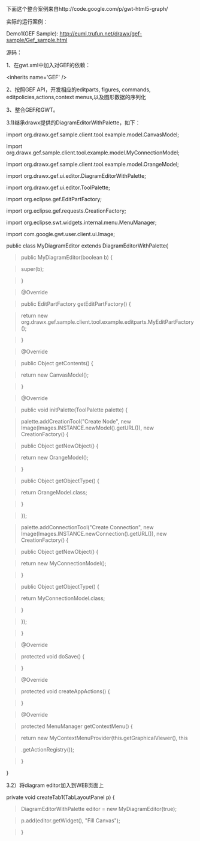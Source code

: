 下面这个整合案例来自http://code.google.com/p/gwt-html5-graph/

实际的运行案例：

Demo1(GEF Sample): http://euml.trufun.net/drawx/gef-sample/Gef_sample.html



源码：

1、在gwt.xml中加入对GEF的依赖：



&lt;inherits name='GEF' /&gt;



2、按照GEF API，开发相应的editparts, figures, commands, editpolicies,actions,context menus,以及图形数据的序列化

3、整合GEF和GWT。

3.1)继承drawx提供的DiagramEditorWithPalette，如下：




import org.drawx.gef.sample.client.tool.example.model.CanvasModel;


import org.drawx.gef.sample.client.tool.example.model.MyConnectionModel;


import org.drawx.gef.sample.client.tool.example.model.OrangeModel;


import org.drawx.gef.ui.editor.DiagramEditorWithPalette;


import org.drawx.gef.ui.editor.ToolPalette;


import org.eclipse.gef.EditPartFactory;


import org.eclipse.gef.requests.CreationFactory;


import org.eclipse.swt.widgets.internal.menu.MenuManager;




import com.google.gwt.user.client.ui.Image;




public class MyDiagramEditor extends DiagramEditorWithPalette{




> public MyDiagramEditor(boolean b) {


> super(b);


> }




> @Override


> public EditPartFactory getEditPartFactory() {


> return new org.drawx.gef.sample.client.tool.example.editparts.MyEditPartFactory();


> }




> @Override


> public Object getContents() {


> return new CanvasModel();


> }




> @Override


> public void initPalette(ToolPalette palette) {


> palette.addCreationTool("Create Node", new Image(Images.INSTANCE.newModel().getURL()), new CreationFactory() {




> public Object getNewObject() {


> return new OrangeModel();


> }




> public Object getObjectType() {


> return OrangeModel.class;


> }


> });


> palette.addConnectionTool("Create Connection", new Image(Images.INSTANCE.newConnection().getURL()), new CreationFactory() {




> public Object getNewObject() {


> return new MyConnectionModel();


> }




> public Object getObjectType() {


> return MyConnectionModel.class;


> }


> });


> }




> @Override


> protected void doSave() {





> }




> @Override


> protected void createAppActions() {





> }




> @Override


> protected MenuManager getContextMenu() {


> return new MyContextMenuProvider(this.getGraphicalViewer(), this


> .getActionRegistry());


> }




}



3.2）将diagram editor加入到WEB页面上


private void createTab1(TabLayoutPanel p) {


> DiagramEditorWithPalette editor = new MyDiagramEditor(true);


> p.add(editor.getWidget(), "Fill Canvas");


> }